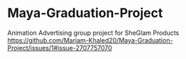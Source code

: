 # Maya-Graduation-Project
Animation Advertising group project for SheGlam Products
https://github.com/Mariam-Khaled20/Maya-Graduation-Project/issues/1#issue-2707757070
